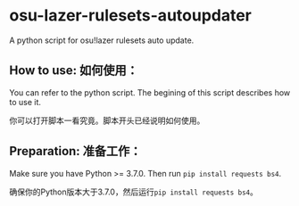 # osu-lazer-rulesets-autoupdater
A python script for osu!lazer rulesets auto update.
## How to use: 如何使用：
You can refer to the python script. The begining of this script describes how to use it.

你可以打开脚本一看究竟。脚本开头已经说明如何使用。

## Preparation: 准备工作：
Make sure you have Python >= 3.7.0. Then run `pip install requests bs4`.

确保你的Python版本大于3.7.0，然后运行`pip install requests bs4`。
